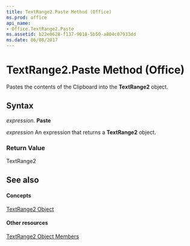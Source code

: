 ```yaml
---
title: TextRange2.Paste Method (Office)
ms.prod: office
api_name:
- Office.TextRange2.Paste
ms.assetid: b22e0628-f137-9018-5b50-a804c07933dd
ms.date: 06/08/2017
---
```



# TextRange2.Paste Method (Office)

Pastes the contents of the Clipboard into the  **TextRange2** object.


## Syntax

 _expression_. **Paste**

 _expression_ An expression that returns a **TextRange2** object.


### Return Value

TextRange2


## See also


#### Concepts


[TextRange2 Object](textrange2-object-office.md)
#### Other resources


[TextRange2 Object Members](textrange2-members-office.md)

